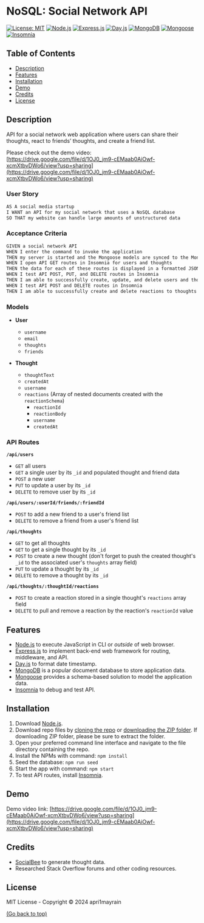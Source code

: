# NoSQL: Social Network API
[![License: MIT](https://img.shields.io/badge/License-MIT-green?style=for-the-badge)](https://github.com/apri1mayrain/social-network-API/blob/main/LICENSE)
[![Node.js](https://img.shields.io/badge/Node.js-darkgreen?style=for-the-badge)](https://nodejs.org/en)
[![Express.js](https://img.shields.io/badge/Express.js-darkgreen?style=for-the-badge)](https://expressjs.com/)
[![Day.js](https://img.shields.io/badge/Day.js-orange?style=for-the-badge)](https://day.js.org/)
[![MongoDB](https://img.shields.io/badge/MongoDB-green?style=for-the-badge)](https://www.mongodb.com/docs/manual/)
[![Mongoose](https://img.shields.io/badge/Mongoose-darkred?style=for-the-badge)](https://mongoosejs.com/docs/guide.html)
[![Insomnia](https://img.shields.io/badge/Insomnia-purple?style=for-the-badge)](https://insomnia.rest/)

## Table of Contents
- [Description](#description)
- [Features](#features)
- [Installation](#installation)
- [Demo](#demo)
- [Credits](#credits)
- [License](#license)

## Description

API for a social network web application where users can share their thoughts, react to friends’ thoughts, and create a friend list.

Please check out the demo video: [https://drive.google.com/file/d/1OJ0_jm9-cEMaab0AiOwf-xcmXtbvDWo6/view?usp=sharing](https://drive.google.com/file/d/1OJ0_jm9-cEMaab0AiOwf-xcmXtbvDWo6/view?usp=sharing)

### User Story

```md
AS A social media startup
I WANT an API for my social network that uses a NoSQL database
SO THAT my website can handle large amounts of unstructured data
```

### Acceptance Criteria

```md
GIVEN a social network API
WHEN I enter the command to invoke the application
THEN my server is started and the Mongoose models are synced to the MongoDB database
WHEN I open API GET routes in Insomnia for users and thoughts
THEN the data for each of these routes is displayed in a formatted JSON
WHEN I test API POST, PUT, and DELETE routes in Insomnia
THEN I am able to successfully create, update, and delete users and thoughts in my database
WHEN I test API POST and DELETE routes in Insomnia
THEN I am able to successfully create and delete reactions to thoughts and add and remove friends to a user’s friend list
```

### Models

* **User**
  * `username`
  * `email`
  * `thoughts`
  * `friends`

* **Thought**
  * `thoughtText`
  * `createdAt`
  * `username`
  * `reactions` (Array of nested documents created with the `reactionSchema`)
    * `reactionId`
    * `reactionBody`
    * `username`
    * `createdAt`

### API Routes

**`/api/users`**

* `GET` all users
* `GET` a single user by its `_id` and populated thought and friend data
* `POST` a new user
* `PUT` to update a user by its `_id`
* `DELETE` to remove user by its `_id`

**`/api/users/:userId/friends/:friendId`**

* `POST` to add a new friend to a user's friend list
* `DELETE` to remove a friend from a user's friend list

**`/api/thoughts`**

* `GET` to get all thoughts
* `GET` to get a single thought by its `_id`
* `POST` to create a new thought (don't forget to push the created thought's `_id` to the associated user's `thoughts` array field)
* `PUT` to update a thought by its `_id`
* `DELETE` to remove a thought by its `_id`

**`/api/thoughts/:thoughtId/reactions`**

* `POST` to create a reaction stored in a single thought's `reactions` array field
* `DELETE` to pull and remove a reaction by the reaction's `reactionId` value

## Features

* [Node.js](https://nodejs.org/en) to execute JavaScript in CLI or *outside* of web browser.
* [Express.js](https://expressjs.com/) to implement back-end web framework for routing, middleware, and API.
* [Day.js](https://day.js.org/) to format date timestamp.
* [MongoDB](https://www.mongodb.com/docs/manual/) is a popular document database to store application data.
* [Mongoose](https://mongoosejs.com/docs/guide.html) provides a schema-based solution to model the application data.
* [Insomnia](https://insomnia.rest/) to debug and test API.


## Installation

1. Download [Node.js](https://nodejs.org/en).
2. Download repo files by [cloning the repo](https://docs.github.com/en/repositories/creating-and-managing-repositories/cloning-a-repository#cloning-a-repository) or [downloading the ZIP folder](https://github.com/apri1mayrain/social-network-API/archive/refs/heads/main.zip). If downloading ZIP folder, please be sure to extract the folder.
3. Open your preferred command line interface and navigate to the file directory containing the repo.
4. Install the NPMs with command: `npm install`
4. Seed the database: `npm run seed`
6. Start the app with command: `npm start`
7. To test API routes, install [Insomnia](https://insomnia.rest/).

## Demo

Demo video link: [https://drive.google.com/file/d/1OJ0_jm9-cEMaab0AiOwf-xcmXtbvDWo6/view?usp=sharing](https://drive.google.com/file/d/1OJ0_jm9-cEMaab0AiOwf-xcmXtbvDWo6/view?usp=sharing)

## Credits

* [SocialBee](https://socialbee.com/ai-post-generator/) to generate thought data.
* Researched Stack Overflow forums and other coding resources.

## License

MIT License - Copyright © 2024 apri1mayrain

[(Go back to top)](#nosql-social-network-api)